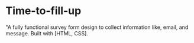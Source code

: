 # Time-to-fill-up
"A fully functional survey form design to collect information like, email, and message. Built with [HTML, CSS].
